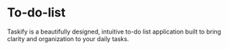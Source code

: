 # To-do-list
Taskify is a beautifully designed, intuitive to-do list application built to bring clarity and organization to your daily tasks.
